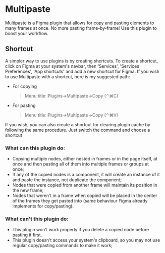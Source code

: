 # Multipaste

Multipaste is a Figma plugin that allows for copy and pasting elements to many frames at once. No more pasting frame-by-frame! Use this plugin to boost your workflow.

## Shortcut
A simpler way to use plugins is by creating shortcuts. To create a shortcut, click on Figma at your system's navbar, then 'Services', 'Services Preferences', 'App shortcuts' and add a new shortcut for Figma. If you wish to use Multipaste with a shortcut, here is my suggested path:

 - For copying
	 >Menu title: Plugins->Multipaste->Copy (⌃⌘C)
	 
 - For pasting
	 >Menu title: Plugins->Multipaste->Copy (⌃⌘V)

If you wish, you can also create a shortcut for clearing plugin cache by following the same procedure. Just switch the command and choose a shortcut


### What can this plugin do:
- Copying multiple nodes, either nested in frames or in the page itself, at once and then pasting all of them into multiple frames or groups at once;
- If any of the copied nodes is a component, it will create an instance of it and paste the instance, not duplicate the component;
- Nodes that were copied from another frame will maintain its position in the new frame;
- Nodes that weren't in a frame when copied will be placed in the center of the frames they get pasted into (same behaviour Figma already implements for copy/pasting).


### What can't this plugin do:
- This plugin won't work properly if you delete a copied node before pasting it first.
- This plugin doesn't access your system's clipboard, so you may not use regular copy/pasting commands to make it work;